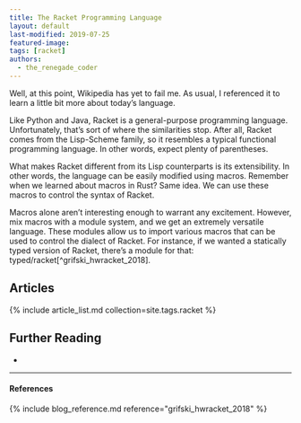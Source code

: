 ```yaml
---
title: The Racket Programming Language
layout: default
last-modified: 2019-07-25
featured-image: 
tags: [racket]
authors:
  - the_renegade_coder
---
```


Well, at this point, Wikipedia has yet to fail me. As usual, I referenced 
it to learn a little bit more about today’s language.

Like Python and Java, Racket is a general-purpose programming language. 
Unfortunately, that’s sort of where the similarities stop. After all, 
Racket comes from the Lisp-Scheme family, so it resembles a typical 
functional programming language. In other words, expect plenty of parentheses.

What makes Racket different from its Lisp counterparts is its extensibility. 
In other words, the language can be easily modified using macros. Remember 
when we learned about macros in Rust? Same idea. We can use these macros to 
control the syntax of Racket.

Macros alone aren’t interesting enough to warrant any excitement. However, 
mix macros with a module system, and we get an extremely versatile language. 
These modules allow us to import various macros that can be used to control 
the dialect of Racket. For instance, if we wanted a statically typed version 
of Racket, there’s a module for that: typed/racket[^grifski_hwracket_2018].

## Articles

{% include article_list.md collection=site.tags.racket %}

## Further Reading

-

---

#### References

{% include blog_reference.md reference="grifski_hwracket_2018" %}

